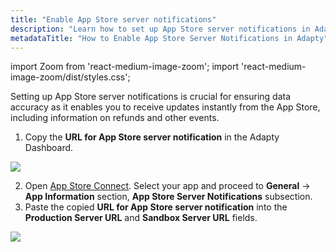 ```yaml
---
title: "Enable App Store server notifications"
description: "Learn how to set up App Store server notifications in Adapty to receive real-time updates on refunds and other events directly from the App Store"
metadataTitle: "How to Enable App Store Server Notifications in Adapty"
---
```


import Zoom from 'react-medium-image-zoom';
import 'react-medium-image-zoom/dist/styles.css';

Setting up App Store server notifications is crucial for ensuring data accuracy as it enables you to receive updates instantly from the App Store, including information on refunds and other events.

1. Copy the **URL for App Store server notification** in the Adapty Dashboard. 

   
<Zoom>
  <img src={require('./img/2901185-app_server_notifications.png').default}
  style={{
    border: '1px solid #727272', /* border width and color */
    width: '700px', /* image width */
    display: 'block', /* for alignment */
    margin: '0 auto' /* center alignment */
  }}
/>
</Zoom>



2. Open [App Store Connect](https://appstoreconnect.apple.com/apps). Select your app and proceed to **General** → **App Information** section, **App Store Server Notifications** subsection. 
3. Paste the copied **URL for App Store server notification** into the **Production Server URL** and **Sandbox Server URL** fields.

   
<Zoom>
  <img src={require('./img/86fb3d2-app_server_notifications_apple.png').default}
  style={{
    border: '1px solid #727272', /* border width and color */
    width: '700px', /* image width */
    display: 'block', /* for alignment */
    margin: '0 auto' /* center alignment */
  }}
/>
</Zoom>


